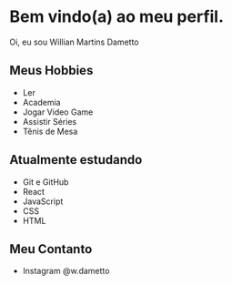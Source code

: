 # Bem vindo(a) ao meu perfil.

Oi, eu sou Willian Martins Dametto

## Meus Hobbies
 
 - Ler
 - Academia
 - Jogar Video Game
 - Assistir Séries 
 - Tênis de Mesa
 
## Atualmente estudando

 - Git e GitHub
 - React
 - JavaScript
 - CSS
 - HTML
 
 
## Meu Contanto

 - Instagram @w.dametto
 
